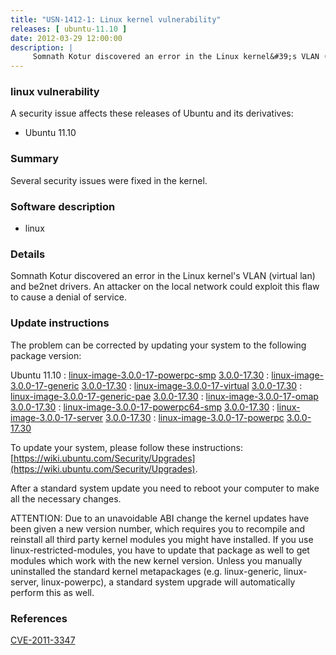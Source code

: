 ```yaml
---
title: "USN-1412-1: Linux kernel vulnerability"
releases: [ ubuntu-11.10 ]
date: 2012-03-29 12:00:00
description: |
     Somnath Kotur discovered an error in the Linux kernel&#39;s VLAN (virtual lan) and be2net drivers. An attacker on the local network could exploit this flaw to cause a denial of service. 
--- 
```

 
### linux vulnerability

A security issue affects these releases of Ubuntu and its derivatives:

* Ubuntu 11.10

### Summary

Several security issues were fixed in the kernel. 

### Software description

* linux 

### Details

 Somnath Kotur discovered an error in the Linux kernel&#39;s VLAN (virtual lan) and be2net drivers. An attacker on the local network could exploit this flaw to cause a denial of service. 

### Update instructions

The problem can be corrected by updating your system to the following package version:

Ubuntu 11.10
 : [linux-image-3.0.0-17-powerpc-smp](https://launchpad.net/ubuntu/+source/linux) <span> [3.0.0-17.30](https://launchpad.net/ubuntu/+source/linux/3.0.0-17.30) </span> 
 : [linux-image-3.0.0-17-generic](https://launchpad.net/ubuntu/+source/linux) <span> [3.0.0-17.30](https://launchpad.net/ubuntu/+source/linux/3.0.0-17.30) </span> 
 : [linux-image-3.0.0-17-virtual](https://launchpad.net/ubuntu/+source/linux) <span> [3.0.0-17.30](https://launchpad.net/ubuntu/+source/linux/3.0.0-17.30) </span> 
 : [linux-image-3.0.0-17-generic-pae](https://launchpad.net/ubuntu/+source/linux) <span> [3.0.0-17.30](https://launchpad.net/ubuntu/+source/linux/3.0.0-17.30) </span> 
 : [linux-image-3.0.0-17-omap](https://launchpad.net/ubuntu/+source/linux) <span> [3.0.0-17.30](https://launchpad.net/ubuntu/+source/linux/3.0.0-17.30) </span> 
 : [linux-image-3.0.0-17-powerpc64-smp](https://launchpad.net/ubuntu/+source/linux) <span> [3.0.0-17.30](https://launchpad.net/ubuntu/+source/linux/3.0.0-17.30) </span> 
 : [linux-image-3.0.0-17-server](https://launchpad.net/ubuntu/+source/linux) <span> [3.0.0-17.30](https://launchpad.net/ubuntu/+source/linux/3.0.0-17.30) </span> 
 : [linux-image-3.0.0-17-powerpc](https://launchpad.net/ubuntu/+source/linux) <span> [3.0.0-17.30](https://launchpad.net/ubuntu/+source/linux/3.0.0-17.30) </span> 

To update your system, please follow these instructions: [https://wiki.ubuntu.com/Security/Upgrades](https://wiki.ubuntu.com/Security/Upgrades).

After a standard system update you need to reboot your computer to make all the necessary changes.

ATTENTION: Due to an unavoidable ABI change the kernel updates have been given a new version number, which requires you to recompile and reinstall all third party kernel modules you might have installed. If you use linux-restricted-modules, you have to update that package as well to get modules which work with the new kernel version. Unless you manually uninstalled the standard kernel metapackages (e.g. linux-generic, linux-server, linux-powerpc), a standard system upgrade will automatically perform this as well. 

### References

 [CVE-2011-3347](http://people.ubuntu.com/~ubuntu-security/cve/CVE-2011-3347)
 
